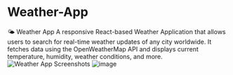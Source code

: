 # Weather-App
🌤️ Weather App A responsive React-based Weather Application that allows users to search for real-time weather updates of any city worldwide. It fetches data using the OpenWeatherMap API and displays current temperature, humidity, weather conditions, and more.
![Weather App Screenshots](https://github.com/user-attachments/assets/f3d4581b-8d74-4d0b-8965-d6895f860850)
![image](https://github.com/user-attachments/assets/7dd4cbd3-8d94-44b3-93fc-698a1ae288e4)



